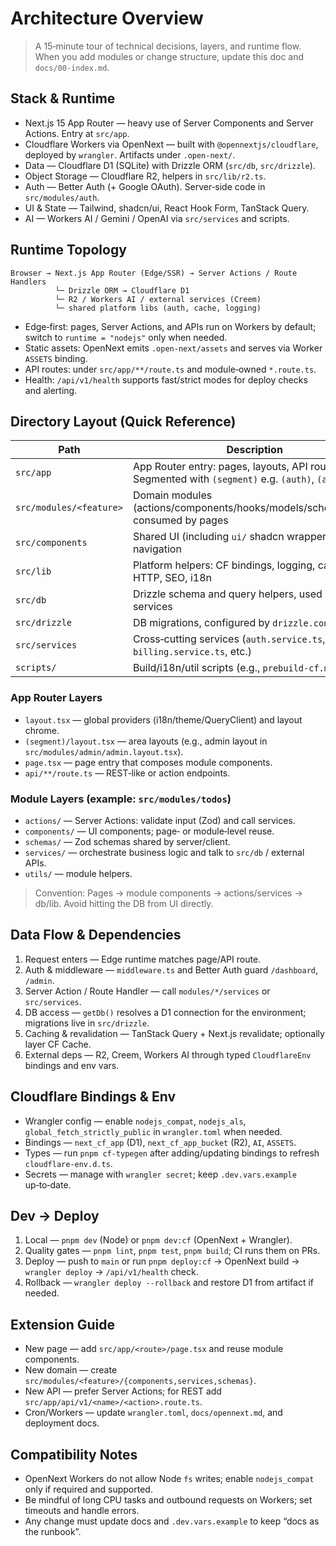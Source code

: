 # Architecture Overview
> A 15‑minute tour of technical decisions, layers, and runtime flow. When you add modules or change structure, update this doc and `docs/00-index.md`.

## Stack & Runtime
- Next.js 15 App Router — heavy use of Server Components and Server Actions. Entry at `src/app`.
- Cloudflare Workers via OpenNext — built with `@opennextjs/cloudflare`, deployed by `wrangler`. Artifacts under `.open-next/`.
- Data — Cloudflare D1 (SQLite) with Drizzle ORM (`src/db`, `src/drizzle`).
- Object Storage — Cloudflare R2, helpers in `src/lib/r2.ts`.
- Auth — Better Auth (+ Google OAuth). Server‑side code in `src/modules/auth`.
- UI & State — Tailwind, shadcn/ui, React Hook Form, TanStack Query.
- AI — Workers AI / Gemini / OpenAI via `src/services` and scripts.

## Runtime Topology
```
Browser → Next.js App Router (Edge/SSR) → Server Actions / Route Handlers
          └─ Drizzle ORM → Cloudflare D1
          └─ R2 / Workers AI / external services (Creem)
          └─ shared platform libs (auth, cache, logging)
```
- Edge‑first: pages, Server Actions, and APIs run on Workers by default; switch to `runtime = "nodejs"` only when needed.
- Static assets: OpenNext emits `.open-next/assets` and serves via Worker `ASSETS` binding.
- API routes: under `src/app/**/route.ts` and module‑owned `*.route.ts`.
- Health: `/api/v1/health` supports fast/strict modes for deploy checks and alerting.

## Directory Layout (Quick Reference)
| Path | Description |
| --- | --- |
| `src/app` | App Router entry: pages, layouts, API routes. Segmented with `(segment)` e.g. `(auth)`, `(admin)` |
| `src/modules/<feature>` | Domain modules (actions/components/hooks/models/schemas/utils) consumed by pages |
| `src/components` | Shared UI (including `ui/` shadcn wrappers), SEO, navigation |
| `src/lib` | Platform helpers: CF bindings, logging, cache, HTTP, SEO, i18n |
| `src/db` | Drizzle schema and query helpers, used by services |
| `src/drizzle` | DB migrations, configured by `drizzle.config.ts` |
| `src/services` | Cross‑cutting services (`auth.service.ts`, `billing.service.ts`, etc.) |
| `scripts/` | Build/i18n/util scripts (e.g., `prebuild-cf.mjs`) |

### App Router Layers
- `layout.tsx` — global providers (i18n/theme/QueryClient) and layout chrome.
- `(segment)/layout.tsx` — area layouts (e.g., admin layout in `src/modules/admin/admin.layout.tsx`).
- `page.tsx` — page entry that composes module components.
- `api/**/route.ts` — REST‑like or action endpoints.

### Module Layers (example: `src/modules/todos`)
- `actions/` — Server Actions: validate input (Zod) and call services.
- `components/` — UI components; page‑ or module‑level reuse.
- `schemas/` — Zod schemas shared by server/client.
- `services/` — orchestrate business logic and talk to `src/db` / external APIs.
- `utils/` — module helpers.

> Convention: Pages → module components → actions/services → db/lib. Avoid hitting the DB from UI directly.

## Data Flow & Dependencies
1. Request enters — Edge runtime matches page/API route.
2. Auth & middleware — `middleware.ts` and Better Auth guard `/dashboard`, `/admin`.
3. Server Action / Route Handler — call `modules/*/services` or `src/services`.
4. DB access — `getDb()` resolves a D1 connection for the environment; migrations live in `src/drizzle`.
5. Caching & revalidation — TanStack Query + Next.js revalidate; optionally layer CF Cache.
6. External deps — R2, Creem, Workers AI through typed `CloudflareEnv` bindings and env vars.

## Cloudflare Bindings & Env
- Wrangler config — enable `nodejs_compat`, `nodejs_als`, `global_fetch_strictly_public` in `wrangler.toml` when needed.
- Bindings — `next_cf_app` (D1), `next_cf_app_bucket` (R2), `AI`, `ASSETS`.
- Types — run `pnpm cf-typegen` after adding/updating bindings to refresh `cloudflare-env.d.ts`.
- Secrets — manage with `wrangler secret`; keep `.dev.vars.example` up‑to‑date.

## Dev → Deploy
1. Local — `pnpm dev` (Node) or `pnpm dev:cf` (OpenNext + Wrangler).
2. Quality gates — `pnpm lint`, `pnpm test`, `pnpm build`; CI runs them on PRs.
3. Deploy — push to `main` or run `pnpm deploy:cf` → OpenNext build → `wrangler deploy` → `/api/v1/health` check.
4. Rollback — `wrangler deploy --rollback` and restore D1 from artifact if needed.

## Extension Guide
- New page — add `src/app/<route>/page.tsx` and reuse module components.
- New domain — create `src/modules/<feature>/{components,services,schemas}`.
- New API — prefer Server Actions; for REST add `src/app/api/v1/<name>/<action>.route.ts`.
- Cron/Workers — update `wrangler.toml`, `docs/opennext.md`, and deployment docs.

## Compatibility Notes
- OpenNext Workers do not allow Node `fs` writes; enable `nodejs_compat` only if required and supported.
- Be mindful of long CPU tasks and outbound requests on Workers; set timeouts and handle errors.
- Any change must update docs and `.dev.vars.example` to keep “docs as the runbook”.

